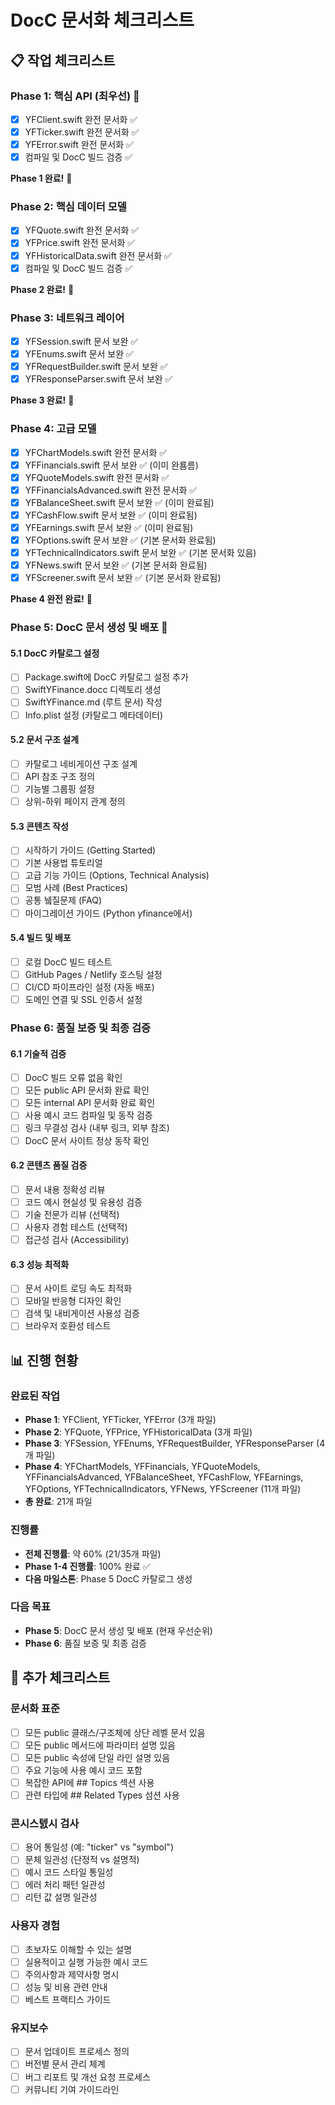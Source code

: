 # DocC 문서화 체크리스트

## 📋 작업 체크리스트

### Phase 1: 핵심 API (최우선) 🚨
- [x] YFClient.swift 완전 문서화 ✅
- [x] YFTicker.swift 완전 문서화 ✅
- [x] YFError.swift 완전 문서화 ✅
- [x] 컴파일 및 DocC 빌드 검증 ✅

**Phase 1 완료!** 🎉

### Phase 2: 핵심 데이터 모델
- [x] YFQuote.swift 완전 문서화 ✅
- [x] YFPrice.swift 완전 문서화 ✅
- [x] YFHistoricalData.swift 완전 문서화 ✅
- [x] 컴파일 및 DocC 빌드 검증 ✅

**Phase 2 완료!** 🎉

### Phase 3: 네트워크 레이어  
- [x] YFSession.swift 문서 보완 ✅
- [x] YFEnums.swift 문서 보완 ✅
- [x] YFRequestBuilder.swift 문서 보완 ✅
- [x] YFResponseParser.swift 문서 보완 ✅

**Phase 3 완료!** 🎉

### Phase 4: 고급 모델
- [x] YFChartModels.swift 완전 문서화 ✅
- [x] YFFinancials.swift 문서 보완 ✅ (이미 완룜름)
- [x] YFQuoteModels.swift 완전 문서화 ✅
- [x] YFFinancialsAdvanced.swift 완전 문서화 ✅
- [x] YFBalanceSheet.swift 문서 보완 ✅ (이미 완료됨)
- [x] YFCashFlow.swift 문서 보완 ✅ (이미 완료됨)
- [x] YFEarnings.swift 문서 보완 ✅ (이미 완료됨)
- [x] YFOptions.swift 문서 보완 ✅ (기본 문서화 완료됨)
- [x] YFTechnicalIndicators.swift 문서 보완 ✅ (기본 문서화 있음)
- [x] YFNews.swift 문서 보완 ✅ (기본 문서화 완료됨)
- [x] YFScreener.swift 문서 보완 ✅ (기본 문서화 완료됨)

**Phase 4 완전 완료!** 🎉

### Phase 5: DocC 문서 생성 및 배포 🚀

#### 5.1 DocC 카탈로그 설정
- [ ] Package.swift에 DocC 카탈로그 설정 추가
- [ ] SwiftYFinance.docc 디렉토리 생성
- [ ] SwiftYFinance.md (루트 문서) 작성
- [ ] Info.plist 설정 (카탈로그 메타데이터)

#### 5.2 문서 구조 설계
- [ ] 카탈로그 네비게이션 구조 설계
- [ ] API 참조 구조 정의
- [ ] 기능별 그룹핑 설정
- [ ] 상위-하위 페이지 관계 정의

#### 5.3 콘텐츠 작성
- [ ] 시작하기 가이드 (Getting Started)
- [ ] 기본 사용법 튜토리얼
- [ ] 고급 기능 가이드 (Options, Technical Analysis)
- [ ] 모범 사례 (Best Practices)
- [ ] 공통 뉔질문제 (FAQ)
- [ ] 마이그레이션 가이드 (Python yfinance에서)

#### 5.4 빌드 및 배포
- [ ] 로컬 DocC 빌드 테스트
- [ ] GitHub Pages / Netlify 호스팅 설정
- [ ] CI/CD 파이프라인 설정 (자동 배포)
- [ ] 도메인 연결 및 SSL 인증서 설정

### Phase 6: 품질 보증 및 최종 검증

#### 6.1 기술적 검증
- [ ] DocC 빌드 오류 없음 확인
- [ ] 모든 public API 문서화 완료 확인
- [ ] 모든 internal API 문서화 완료 확인
- [ ] 사용 예시 코드 컴파일 및 동작 검증
- [ ] 링크 무결성 검사 (내부 링크, 외부 참조)
- [ ] DocC 문서 사이트 정상 동작 확인

#### 6.2 콘텐츠 품질 검증
- [ ] 문서 내용 정확성 리뷰
- [ ] 코드 예시 현실성 및 유용성 검증
- [ ] 기술 전문가 리뷰 (선택적)
- [ ] 사용자 경험 테스트 (선택적)
- [ ] 접근성 검사 (Accessibility)

#### 6.3 성능 최적화
- [ ] 문서 사이트 로딩 속도 최적화
- [ ] 모바일 반응형 디자인 확인
- [ ] 검색 및 내비게이션 사용성 검증
- [ ] 브라우저 호환성 테스트

## 📊 진행 현황

### 완료된 작업
- **Phase 1**: YFClient, YFTicker, YFError (3개 파일)
- **Phase 2**: YFQuote, YFPrice, YFHistoricalData (3개 파일)
- **Phase 3**: YFSession, YFEnums, YFRequestBuilder, YFResponseParser (4개 파일)
- **Phase 4**: YFChartModels, YFFinancials, YFQuoteModels, YFFinancialsAdvanced, YFBalanceSheet, YFCashFlow, YFEarnings, YFOptions, YFTechnicalIndicators, YFNews, YFScreener (11개 파일)
- **총 완료**: 21개 파일

### 진행률
- **전체 진행률**: 약 60% (21/35개 파일)
- **Phase 1-4 진행률**: 100% 완료 ✅
- **다음 마일스톤**: Phase 5 DocC 카탈로그 생성

### 다음 목표
- **Phase 5**: DocC 문서 생성 및 배포 (현재 우선순위)
- **Phase 6**: 품질 보증 및 최종 검증

## 📝 추가 체크리스트

### 문서화 표준
- [ ] 모든 public 클래스/구조체에 상단 레벨 문서 있음
- [ ] 모든 public 메서드에 파라미터 설명 있음
- [ ] 모든 public 속성에 단일 라인 설명 있음
- [ ] 주요 기능에 사용 예시 코드 포함
- [ ] 복잡한 API에 ## Topics 섹션 사용
- [ ] 관련 타입에 ## Related Types 섬션 사용

### 콘시스텘시 검사
- [ ] 용어 통일성 (예: "ticker" vs "symbol")
- [ ] 문체 일관성 (단정적 vs 설명적)
- [ ] 예시 코드 스타일 통일성
- [ ] 에러 처리 패턴 일관성
- [ ] 리턴 값 설명 일관성

### 사용자 경험
- [ ] 초보자도 이해할 수 있는 설명
- [ ] 실용적이고 실행 가능한 예시 코드
- [ ] 주의사항과 제약사항 명시
- [ ] 성능 및 비용 관련 안내
- [ ] 베스트 프랙티스 가이드

### 유지보수
- [ ] 문서 업데이트 프로세스 정의
- [ ] 버전별 문서 관리 체계
- [ ] 버그 리포트 및 개선 요청 프로세스
- [ ] 커뮤니티 기여 가이드라인
